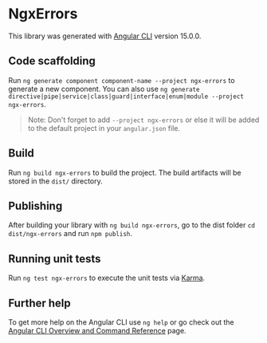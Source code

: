 # NgxErrors

This library was generated with [Angular CLI](https://github.com/angular/angular-cli) version 15.0.0.

## Code scaffolding

Run `ng generate component component-name --project ngx-errors` to generate a new component. You can also use `ng generate directive|pipe|service|class|guard|interface|enum|module --project ngx-errors`.
> Note: Don't forget to add `--project ngx-errors` or else it will be added to the default project in your `angular.json` file. 

## Build

Run `ng build ngx-errors` to build the project. The build artifacts will be stored in the `dist/` directory.

## Publishing

After building your library with `ng build ngx-errors`, go to the dist folder `cd dist/ngx-errors` and run `npm publish`.

## Running unit tests

Run `ng test ngx-errors` to execute the unit tests via [Karma](https://karma-runner.github.io).

## Further help

To get more help on the Angular CLI use `ng help` or go check out the [Angular CLI Overview and Command Reference](https://angular.io/cli) page.
